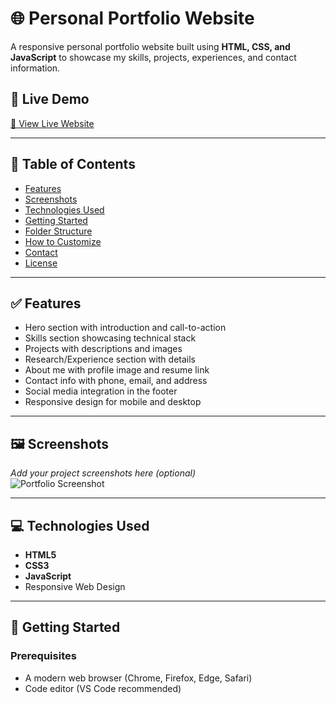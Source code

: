 # 🌐 Personal Portfolio Website

A responsive personal portfolio website built using **HTML, CSS, and JavaScript** to showcase my skills, projects, experiences, and contact information.

## 📌 Live Demo

[🔗 View Live Website]((https://udith-portfolio.vercel.app/))

---

## 📁 Table of Contents

- [Features](#features)
- [Screenshots](#screenshots)
- [Technologies Used](#technologies-used)
- [Getting Started](#getting-started)
- [Folder Structure](#folder-structure)
- [How to Customize](#how-to-customize)
- [Contact](#contact)
- [License](#license)

---

## ✅ Features

- Hero section with introduction and call-to-action
- Skills section showcasing technical stack
- Projects with descriptions and images
- Research/Experience section with details
- About me with profile image and resume link
- Contact info with phone, email, and address
- Social media integration in the footer
- Responsive design for mobile and desktop

---

## 🖼️ Screenshots

_Add your project screenshots here (optional)_  
![Portfolio Screenshot](./image/screenshot1.jpg)

---

## 💻 Technologies Used

- **HTML5**
- **CSS3**
- **JavaScript**
- Responsive Web Design

---

## 🚀 Getting Started

### Prerequisites

- A modern web browser (Chrome, Firefox, Edge, Safari)
- Code editor (VS Code recommended)

